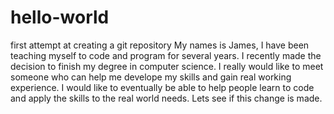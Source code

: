 # hello-world
first attempt at creating a git repository 
 My names is James, I have been teaching myself to code and program for several years. I recently made the decision to finish my degree in computer science. I really would like to meet someone who can help me develope my skills and gain real working experience. I would like to eventually be able to help people learn to code and apply the skills to the real world needs.
 Lets see if this change is made.
